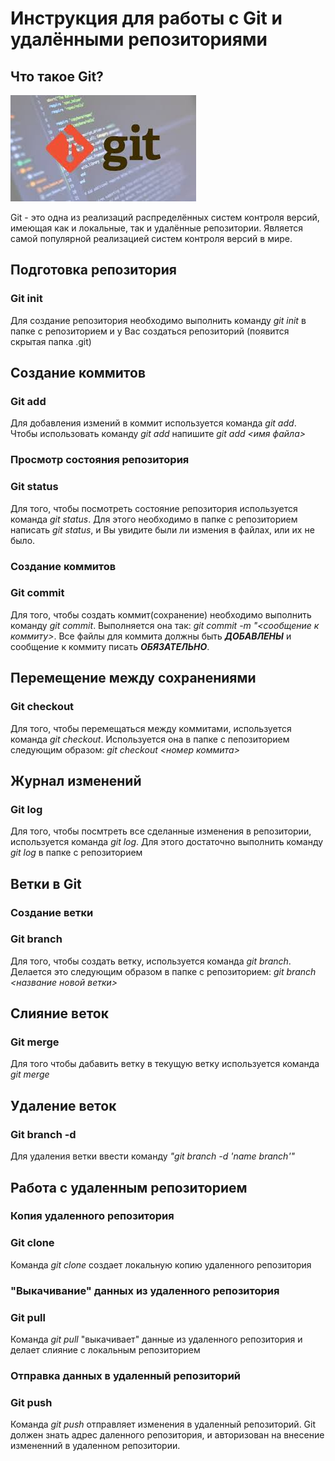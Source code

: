 # Инструкция для работы с Git и удалёнными репозиториями

## Что такое Git?
![логотип git](images.jpg)

Git - это одна из реализаций распределённых систем контроля версий, имеющая как и локальные, так и удалённые репозитории. Является самой популярной реализацией систем контроля версий в мире.
## Подготовка репозитория
### Git init
Для создание репозитория необходимо выполнить команду *git init*  в папке с репозиторием и у Вас создаться репозиторий (появится скрытая папка .git)
## Создание коммитов
### Git add
Для добавления измений в коммит используется команда *git add*. Чтобы использовать команду *git add* напишите *git add <имя файла>*

### Просмотр состояния репозитория
### Git status
Для того, чтобы посмотреть состояние репозитория используется команда *git status*. Для этого необходимо в папке с репозиторием написать *git status*, и Вы увидите были ли измения в файлах, или их не было.

### Создание коммитов
### Git commit
Для того, чтобы создать коммит(сохранение) необходимо выполнить команду *git commit*. Выполняется она так: *git commit -m "<сообщение к коммиту>*. Все файлы для коммита должны быть ***ДОБАВЛЕНЫ*** и сообщение к коммиту писать ***ОБЯЗАТЕЛЬНО***.

## Перемещение между сохранениями
### Git checkout
Для того, чтобы перемещаться между коммитами, используется команда *git checkout*. Используется она в папке с пепозиторием следующим образом: *git checkout <номер коммита>*

## Журнал изменений
### Git log
Для того, чтобы посмтреть все сделанные изменения в репозитории, используется команда *git log*. Для этого достаточно выполнить команду *git log* в папке с репозиторием

## Ветки в Git

### Создание ветки
### Git branch
Для того, чтобы создать ветку, используется команда *git branch*. Делается это следующим образом в папке с репозиторием: *git branch <название новой ветки>*

## Слияние веток
### Git merge 
Для того чтобы дабавить ветку в текущую ветку используется команда *git merge <name branch>*

## Удаление веток
### Git branch -d
Для удаления ветки ввести команду *"git branch -d 'name branch'"*

## Работа с удаленным репозиторием

### Копия удаленного репозитория
### Git clone
Команда *git clone* создает локальную копию удаленного репозитория

### "Выкачивание" данных из удаленного репозитория
### Git pull
Команда *git pull* "выкачивает" данные из удаленного репозитория и делает слияние с локальным репозиторием

### Отправка данных в удаленный репозиторий
### Git push
Команда *git push* отправляет изменения в удаленный репозиторий. Git должен знать адрес даленного репозитория, и авторизован на внесение измененний в удаленном репозитории.
